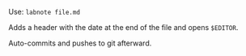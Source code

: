Use: `labnote file.md`

Adds a header with the date at the end of the file and opens `$EDITOR`.

Auto-commits and pushes to git afterward.
